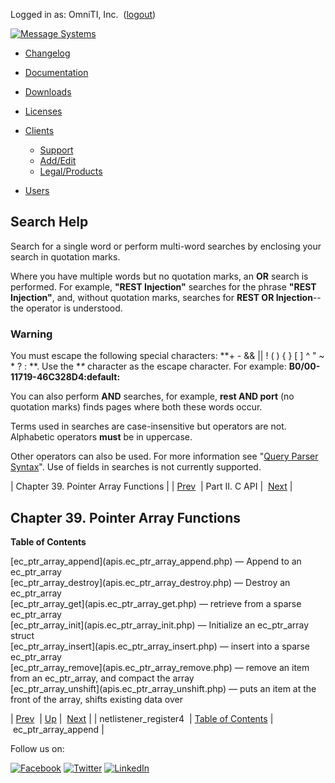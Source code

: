 Logged in as: OmniTI, Inc.  ([logout](https://support.messagesystems.com/logout.php))

[![Message Systems](https://support.messagesystems.com/images/ms-white205.png)](https://support.messagesystems.com/start.php) 

*   [Changelog](https://support.messagesystems.com/start.php?show=changelog)
*   [Documentation](https://support.messagesystems.com/docs/)
*   [Downloads](https://support.messagesystems.com/start.php)

*   [Licenses](https://support.messagesystems.com/license_summary.php)
*   <a href="">Clients</a>
    *   [Support](https://support.messagesystems.com/cs.php)
    *   [Add/Edit](https://support.messagesystems.com/edit_client.php)
    *   [Legal/Products](https://support.messagesystems.com/edit_products.php)
*   [Users](https://support.messagesystems.com/edit_customer.php)

## Search Help

Search for a single word or perform multi-word searches by enclosing your search in quotation marks.

Where you have multiple words but no quotation marks, an **OR** search is performed. For example, **"REST Injection"** searches for the phrase **"REST Injection"**, and, without quotation marks, searches for **REST OR Injection**--the operator is understood.

### Warning

You must escape the following special characters: **+ - && || ! ( ) { } [ ] ^ " ~ * ? : \**. Use the **\** character as the escape character. For example: **B0/00-11719-46C328D4\:default\:**

You can also perform **AND** searches, for example, **rest AND port** (no quotation marks) finds pages where both these words occur.

Terms used in searches are case-insensitive but operators are not. Alphabetic operators **must** be in uppercase.

Other operators can also be used. For more information see "[Query Parser Syntax](https://lucene.apache.org/core/old_versioned_docs/versions/3_0_0/queryparsersyntax.html)". Use of fields in searches is not currently supported.

| Chapter 39. Pointer Array Functions |
| [Prev](apis.netlistener_register4.php)  | Part II. C API |  [Next](apis.ec_ptr_array_append.php) |

## Chapter 39. Pointer Array Functions

**Table of Contents**

<dl class="toc">

<dt>[ec_ptr_array_append](apis.ec_ptr_array_append.php) — Append to an ec_ptr_array</dt>

<dt>[ec_ptr_array_destroy](apis.ec_ptr_array_destroy.php) — Destroy an ec_ptr_array</dt>

<dt>[ec_ptr_array_get](apis.ec_ptr_array_get.php) — retrieve from a sparse ec_ptr_array</dt>

<dt>[ec_ptr_array_init](apis.ec_ptr_array_init.php) — Initialize an ec_ptr_array struct</dt>

<dt>[ec_ptr_array_insert](apis.ec_ptr_array_insert.php) — insert into a sparse ec_ptr_array</dt>

<dt>[ec_ptr_array_remove](apis.ec_ptr_array_remove.php) — remove an item from an ec_ptr_array, and compact the array</dt>

<dt>[ec_ptr_array_unshift](apis.ec_ptr_array_unshift.php) — puts an item at the front of the array, shifts existing data over</dt>

</dl>

| [Prev](apis.netlistener_register4.php)  | [Up](pt.apis.php) |  [Next](apis.ec_ptr_array_append.php) |
| netlistener_register4  | [Table of Contents](index.php) |  ec_ptr_array_append |

Follow us on:

[![Facebook](https://support.messagesystems.com/images/icon-facebook.png)](http://www.facebook.com/messagesystems) [![Twitter](https://support.messagesystems.com/images/icon-twitter.png)](http://twitter.com/#!/MessageSystems) [![LinkedIn](https://support.messagesystems.com/images/icon-linkedin.png)](http://www.linkedin.com/company/message-systems)